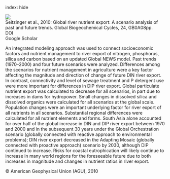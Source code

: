 index: hide

<div class="Citation">
    <div class="Citation-thumb CitationThumb-linked"  data-href="https://doi.org/10.1029/2009gb003587">
      <img src="https://static.claimspace.cloud/climate-study-static/refs/thumbs/6/Seitzinger_et_al_2010-thumb.png" />
    </div>

  <div class="Citation-body">
    <div class="Citation-text">Seitzinger et al., 2010: Global river nutrient export: A scenario analysis of past and future trends. <span class="Article-journal">Global Biogeochemical Cycles, </span><span class="Article-volume">24, </span>GB0A08pp.</div>
    <div class="Citation-links">
      <div class="CitationLink" data-href="https://doi.org/10.1029/2009gb003587">
        <div class="CitationLink-icon CitationLink-Doi"></div>
        <div class="CitationLink-text">DOI</div>
      </div>
      <div class="CitationLink" data-href="https://scholar.google.com/scholar?q=10.1029/2009gb003587">
        <div class="CitationLink-icon CitationLink-Scholar"></div>
        <div class="CitationLink-text">Google Scholar</div>
      </div>
    </div>
  </div>
</div>

An integrated modeling approach was used to connect socioeconomic factors and nutrient management to river export of nitrogen, phosphorus, silica and carbon based on an updated Global NEWS model. Past trends (1970–2000) and four future scenarios were analyzed. Differences among the scenarios for nutrient management in agriculture were a key factor affecting the magnitude and direction of change of future DIN river export. In contrast, connectivity and level of sewage treatment and P detergent use were more important for differences in DIP river export. Global particulate nutrient export was calculated to decrease for all scenarios, in part due to increases in dams for hydropower. Small changes in dissolved silica and dissolved organics were calculated for all scenarios at the global scale. Population changes were an important underlying factor for river export of all nutrients in all scenarios. Substantial regional differences were calculated for all nutrient elements and forms. South Asia alone accounted for over half of the global increase in DIN and DIP river export between 1970 and 2000 and in the subsequent 30 years under the Global Orchestration scenario (globally connected with reactive approach to environmental problems); DIN river export decreased in the Adapting Mosaic (globally connected with proactive approach) scenario by 2030, although DIP continued to increase. Risks for coastal eutrophication will likely continue to increase in many world regions for the foreseeable future due to both increases in magnitude and changes in nutrient ratios in river export.

<div class="Citation-copy">
&copy; American Geophysical Union (AGU), 2010
</div>